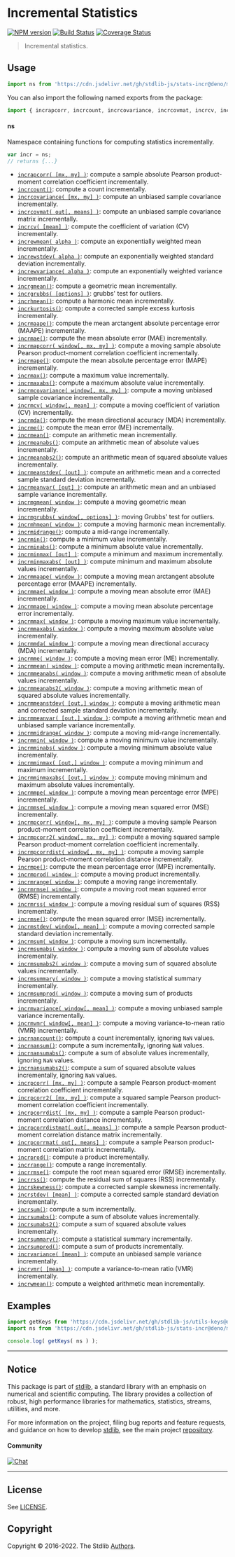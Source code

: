 <!--

@license Apache-2.0

Copyright (c) 2018 The Stdlib Authors.

Licensed under the Apache License, Version 2.0 (the "License");
you may not use this file except in compliance with the License.
You may obtain a copy of the License at

   http://www.apache.org/licenses/LICENSE-2.0

Unless required by applicable law or agreed to in writing, software
distributed under the License is distributed on an "AS IS" BASIS,
WITHOUT WARRANTIES OR CONDITIONS OF ANY KIND, either express or implied.
See the License for the specific language governing permissions and
limitations under the License.

-->

# Incremental Statistics

[![NPM version][npm-image]][npm-url] [![Build Status][test-image]][test-url] [![Coverage Status][coverage-image]][coverage-url] <!-- [![dependencies][dependencies-image]][dependencies-url] -->

> Incremental statistics.



<section class="usage">

## Usage

```javascript
import ns from 'https://cdn.jsdelivr.net/gh/stdlib-js/stats-incr@deno/mod.js';
```

You can also import the following named exports from the package:

```javascript
import { incrapcorr, incrcount, incrcovariance, incrcovmat, incrcv, increwmean, increwstdev, increwvariance, incrgmean, incrgrubbs, incrhmean, incrkurtosis, incrmaape, incrmae, incrmapcorr, incrmape, incrmax, incrmaxabs, incrmcovariance, incrmcv, incrmda, incrme, incrmean, incrmeanabs, incrmeanabs2, incrmeanstdev, incrmeanvar, incrmgmean, incrmgrubbs, incrmhmean, incrmidrange, incrmin, incrminabs, incrminmax, incrminmaxabs, incrmmaape, incrmmae, incrmmape, incrmmax, incrmmaxabs, incrmmda, incrmme, incrmmean, incrmmeanabs, incrmmeanabs2, incrmmeanstdev, incrmmeanvar, incrmmidrange, incrmmin, incrmminabs, incrmminmax, incrmminmaxabs, incrmmpe, incrmmse, incrmpcorr, incrmpcorr2, incrmpcorrdist, incrmpe, incrmprod, incrmrange, incrmrmse, incrmrss, incrmse, incrmstdev, incrmsum, incrmsumabs, incrmsumabs2, incrmsummary, incrmsumprod, incrmvariance, incrmvmr, incrnancount, incrnansum, incrnansumabs, incrnansumabs2, incrpcorr, incrpcorr2, incrpcorrdist, incrpcorrdistmat, incrpcorrmat, incrprod, incrrange, incrrmse, incrrss, incrskewness, incrstdev, incrsum, incrsumabs, incrsumabs2, incrsummary, incrsumprod, incrvariance, incrvmr, incrwmean } from 'https://cdn.jsdelivr.net/gh/stdlib-js/stats-incr@deno/mod.js';
```

#### ns

Namespace containing functions for computing statistics incrementally.

```javascript
var incr = ns;
// returns {...}
```

<!-- <toc pattern="*"> -->

<div class="namespace-toc">

-   <span class="signature">[`incrapcorr( [mx, my] )`][@stdlib/stats/incr/apcorr]</span><span class="delimiter">: </span><span class="description">compute a sample absolute Pearson product-moment correlation coefficient incrementally.</span>
-   <span class="signature">[`incrcount()`][@stdlib/stats/incr/count]</span><span class="delimiter">: </span><span class="description">compute a count incrementally.</span>
-   <span class="signature">[`incrcovariance( [mx, my] )`][@stdlib/stats/incr/covariance]</span><span class="delimiter">: </span><span class="description">compute an unbiased sample covariance incrementally.</span>
-   <span class="signature">[`incrcovmat( out[, means] )`][@stdlib/stats/incr/covmat]</span><span class="delimiter">: </span><span class="description">compute an unbiased sample covariance matrix incrementally.</span>
-   <span class="signature">[`incrcv( [mean] )`][@stdlib/stats/incr/cv]</span><span class="delimiter">: </span><span class="description">compute the coefficient of variation (CV) incrementally.</span>
-   <span class="signature">[`increwmean( alpha )`][@stdlib/stats/incr/ewmean]</span><span class="delimiter">: </span><span class="description">compute an exponentially weighted mean incrementally.</span>
-   <span class="signature">[`increwstdev( alpha )`][@stdlib/stats/incr/ewstdev]</span><span class="delimiter">: </span><span class="description">compute an exponentially weighted standard deviation incrementally.</span>
-   <span class="signature">[`increwvariance( alpha )`][@stdlib/stats/incr/ewvariance]</span><span class="delimiter">: </span><span class="description">compute an exponentially weighted variance incrementally.</span>
-   <span class="signature">[`incrgmean()`][@stdlib/stats/incr/gmean]</span><span class="delimiter">: </span><span class="description">compute a geometric mean incrementally.</span>
-   <span class="signature">[`incrgrubbs( [options] )`][@stdlib/stats/incr/grubbs]</span><span class="delimiter">: </span><span class="description">grubbs' test for outliers.</span>
-   <span class="signature">[`incrhmean()`][@stdlib/stats/incr/hmean]</span><span class="delimiter">: </span><span class="description">compute a harmonic mean incrementally.</span>
-   <span class="signature">[`incrkurtosis()`][@stdlib/stats/incr/kurtosis]</span><span class="delimiter">: </span><span class="description">compute a corrected sample excess kurtosis incrementally.</span>
-   <span class="signature">[`incrmaape()`][@stdlib/stats/incr/maape]</span><span class="delimiter">: </span><span class="description">compute the mean arctangent absolute percentage error (MAAPE) incrementally.</span>
-   <span class="signature">[`incrmae()`][@stdlib/stats/incr/mae]</span><span class="delimiter">: </span><span class="description">compute the mean absolute error (MAE) incrementally.</span>
-   <span class="signature">[`incrmapcorr( window[, mx, my] )`][@stdlib/stats/incr/mapcorr]</span><span class="delimiter">: </span><span class="description">compute a moving sample absolute Pearson product-moment correlation coefficient incrementally.</span>
-   <span class="signature">[`incrmape()`][@stdlib/stats/incr/mape]</span><span class="delimiter">: </span><span class="description">compute the mean absolute percentage error (MAPE) incrementally.</span>
-   <span class="signature">[`incrmax()`][@stdlib/stats/incr/max]</span><span class="delimiter">: </span><span class="description">compute a maximum value incrementally.</span>
-   <span class="signature">[`incrmaxabs()`][@stdlib/stats/incr/maxabs]</span><span class="delimiter">: </span><span class="description">compute a maximum absolute value incrementally.</span>
-   <span class="signature">[`incrmcovariance( window[, mx, my] )`][@stdlib/stats/incr/mcovariance]</span><span class="delimiter">: </span><span class="description">compute a moving unbiased sample covariance incrementally.</span>
-   <span class="signature">[`incrmcv( window[, mean] )`][@stdlib/stats/incr/mcv]</span><span class="delimiter">: </span><span class="description">compute a moving coefficient of variation (CV) incrementally.</span>
-   <span class="signature">[`incrmda()`][@stdlib/stats/incr/mda]</span><span class="delimiter">: </span><span class="description">compute the mean directional accuracy (MDA) incrementally.</span>
-   <span class="signature">[`incrme()`][@stdlib/stats/incr/me]</span><span class="delimiter">: </span><span class="description">compute the mean error (ME) incrementally.</span>
-   <span class="signature">[`incrmean()`][@stdlib/stats/incr/mean]</span><span class="delimiter">: </span><span class="description">compute an arithmetic mean incrementally.</span>
-   <span class="signature">[`incrmeanabs()`][@stdlib/stats/incr/meanabs]</span><span class="delimiter">: </span><span class="description">compute an arithmetic mean of absolute values incrementally.</span>
-   <span class="signature">[`incrmeanabs2()`][@stdlib/stats/incr/meanabs2]</span><span class="delimiter">: </span><span class="description">compute an arithmetic mean of squared absolute values incrementally.</span>
-   <span class="signature">[`incrmeanstdev( [out] )`][@stdlib/stats/incr/meanstdev]</span><span class="delimiter">: </span><span class="description">compute an arithmetic mean and a corrected sample standard deviation incrementally.</span>
-   <span class="signature">[`incrmeanvar( [out] )`][@stdlib/stats/incr/meanvar]</span><span class="delimiter">: </span><span class="description">compute an arithmetic mean and an unbiased sample variance incrementally.</span>
-   <span class="signature">[`incrmgmean( window )`][@stdlib/stats/incr/mgmean]</span><span class="delimiter">: </span><span class="description">compute a moving geometric mean incrementally.</span>
-   <span class="signature">[`incrmgrubbs( window[, options] )`][@stdlib/stats/incr/mgrubbs]</span><span class="delimiter">: </span><span class="description">moving Grubbs' test for outliers.</span>
-   <span class="signature">[`incrmhmean( window )`][@stdlib/stats/incr/mhmean]</span><span class="delimiter">: </span><span class="description">compute a moving harmonic mean incrementally.</span>
-   <span class="signature">[`incrmidrange()`][@stdlib/stats/incr/midrange]</span><span class="delimiter">: </span><span class="description">compute a mid-range incrementally.</span>
-   <span class="signature">[`incrmin()`][@stdlib/stats/incr/min]</span><span class="delimiter">: </span><span class="description">compute a minimum value incrementally.</span>
-   <span class="signature">[`incrminabs()`][@stdlib/stats/incr/minabs]</span><span class="delimiter">: </span><span class="description">compute a minimum absolute value incrementally.</span>
-   <span class="signature">[`incrminmax( [out] )`][@stdlib/stats/incr/minmax]</span><span class="delimiter">: </span><span class="description">compute a minimum and maximum incrementally.</span>
-   <span class="signature">[`incrminmaxabs( [out] )`][@stdlib/stats/incr/minmaxabs]</span><span class="delimiter">: </span><span class="description">compute minimum and maximum absolute values incrementally.</span>
-   <span class="signature">[`incrmmaape( window )`][@stdlib/stats/incr/mmaape]</span><span class="delimiter">: </span><span class="description">compute a moving mean arctangent absolute percentage error (MAAPE) incrementally.</span>
-   <span class="signature">[`incrmmae( window )`][@stdlib/stats/incr/mmae]</span><span class="delimiter">: </span><span class="description">compute a moving mean absolute error (MAE) incrementally.</span>
-   <span class="signature">[`incrmmape( window )`][@stdlib/stats/incr/mmape]</span><span class="delimiter">: </span><span class="description">compute a moving mean absolute percentage error incrementally.</span>
-   <span class="signature">[`incrmmax( window )`][@stdlib/stats/incr/mmax]</span><span class="delimiter">: </span><span class="description">compute a moving maximum value incrementally.</span>
-   <span class="signature">[`incrmmaxabs( window )`][@stdlib/stats/incr/mmaxabs]</span><span class="delimiter">: </span><span class="description">compute a moving maximum absolute value incrementally.</span>
-   <span class="signature">[`incrmmda( window )`][@stdlib/stats/incr/mmda]</span><span class="delimiter">: </span><span class="description">compute a moving mean directional accuracy (MDA) incrementally.</span>
-   <span class="signature">[`incrmme( window )`][@stdlib/stats/incr/mme]</span><span class="delimiter">: </span><span class="description">compute a moving mean error (ME) incrementally.</span>
-   <span class="signature">[`incrmmean( window )`][@stdlib/stats/incr/mmean]</span><span class="delimiter">: </span><span class="description">compute a moving arithmetic mean incrementally.</span>
-   <span class="signature">[`incrmmeanabs( window )`][@stdlib/stats/incr/mmeanabs]</span><span class="delimiter">: </span><span class="description">compute a moving arithmetic mean of absolute values incrementally.</span>
-   <span class="signature">[`incrmmeanabs2( window )`][@stdlib/stats/incr/mmeanabs2]</span><span class="delimiter">: </span><span class="description">compute a moving arithmetic mean of squared absolute values incrementally.</span>
-   <span class="signature">[`incrmmeanstdev( [out,] window )`][@stdlib/stats/incr/mmeanstdev]</span><span class="delimiter">: </span><span class="description">compute a moving arithmetic mean and corrected sample standard deviation incrementally.</span>
-   <span class="signature">[`incrmmeanvar( [out,] window )`][@stdlib/stats/incr/mmeanvar]</span><span class="delimiter">: </span><span class="description">compute a moving arithmetic mean and unbiased sample variance incrementally.</span>
-   <span class="signature">[`incrmmidrange( window )`][@stdlib/stats/incr/mmidrange]</span><span class="delimiter">: </span><span class="description">compute a moving mid-range incrementally.</span>
-   <span class="signature">[`incrmmin( window )`][@stdlib/stats/incr/mmin]</span><span class="delimiter">: </span><span class="description">compute a moving minimum value incrementally.</span>
-   <span class="signature">[`incrmminabs( window )`][@stdlib/stats/incr/mminabs]</span><span class="delimiter">: </span><span class="description">compute a moving minimum absolute value incrementally.</span>
-   <span class="signature">[`incrmminmax( [out,] window )`][@stdlib/stats/incr/mminmax]</span><span class="delimiter">: </span><span class="description">compute a moving minimum and maximum incrementally.</span>
-   <span class="signature">[`incrmminmaxabs( [out,] window )`][@stdlib/stats/incr/mminmaxabs]</span><span class="delimiter">: </span><span class="description">compute moving minimum and maximum absolute values incrementally.</span>
-   <span class="signature">[`incrmmpe( window )`][@stdlib/stats/incr/mmpe]</span><span class="delimiter">: </span><span class="description">compute a moving mean percentage error (MPE) incrementally.</span>
-   <span class="signature">[`incrmmse( window )`][@stdlib/stats/incr/mmse]</span><span class="delimiter">: </span><span class="description">compute a moving mean squared error (MSE) incrementally.</span>
-   <span class="signature">[`incrmpcorr( window[, mx, my] )`][@stdlib/stats/incr/mpcorr]</span><span class="delimiter">: </span><span class="description">compute a moving sample Pearson product-moment correlation coefficient incrementally.</span>
-   <span class="signature">[`incrmpcorr2( window[, mx, my] )`][@stdlib/stats/incr/mpcorr2]</span><span class="delimiter">: </span><span class="description">compute a moving squared sample Pearson product-moment correlation coefficient incrementally.</span>
-   <span class="signature">[`incrmpcorrdist( window[, mx, my] )`][@stdlib/stats/incr/mpcorrdist]</span><span class="delimiter">: </span><span class="description">compute a moving sample Pearson product-moment correlation distance incrementally.</span>
-   <span class="signature">[`incrmpe()`][@stdlib/stats/incr/mpe]</span><span class="delimiter">: </span><span class="description">compute the mean percentage error (MPE) incrementally.</span>
-   <span class="signature">[`incrmprod( window )`][@stdlib/stats/incr/mprod]</span><span class="delimiter">: </span><span class="description">compute a moving product incrementally.</span>
-   <span class="signature">[`incrmrange( window )`][@stdlib/stats/incr/mrange]</span><span class="delimiter">: </span><span class="description">compute a moving range incrementally.</span>
-   <span class="signature">[`incrmrmse( window )`][@stdlib/stats/incr/mrmse]</span><span class="delimiter">: </span><span class="description">compute a moving root mean squared error (RMSE) incrementally.</span>
-   <span class="signature">[`incrmrss( window )`][@stdlib/stats/incr/mrss]</span><span class="delimiter">: </span><span class="description">compute a moving residual sum of squares (RSS) incrementally.</span>
-   <span class="signature">[`incrmse()`][@stdlib/stats/incr/mse]</span><span class="delimiter">: </span><span class="description">compute the mean squared error (MSE) incrementally.</span>
-   <span class="signature">[`incrmstdev( window[, mean] )`][@stdlib/stats/incr/mstdev]</span><span class="delimiter">: </span><span class="description">compute a moving corrected sample standard deviation incrementally.</span>
-   <span class="signature">[`incrmsum( window )`][@stdlib/stats/incr/msum]</span><span class="delimiter">: </span><span class="description">compute a moving sum incrementally.</span>
-   <span class="signature">[`incrmsumabs( window )`][@stdlib/stats/incr/msumabs]</span><span class="delimiter">: </span><span class="description">compute a moving sum of absolute values incrementally.</span>
-   <span class="signature">[`incrmsumabs2( window )`][@stdlib/stats/incr/msumabs2]</span><span class="delimiter">: </span><span class="description">compute a moving sum of squared absolute values incrementally.</span>
-   <span class="signature">[`incrmsummary( window )`][@stdlib/stats/incr/msummary]</span><span class="delimiter">: </span><span class="description">compute a moving statistical summary incrementally.</span>
-   <span class="signature">[`incrmsumprod( window )`][@stdlib/stats/incr/msumprod]</span><span class="delimiter">: </span><span class="description">compute a moving sum of products incrementally.</span>
-   <span class="signature">[`incrmvariance( window[, mean] )`][@stdlib/stats/incr/mvariance]</span><span class="delimiter">: </span><span class="description">compute a moving unbiased sample variance incrementally.</span>
-   <span class="signature">[`incrmvmr( window[, mean] )`][@stdlib/stats/incr/mvmr]</span><span class="delimiter">: </span><span class="description">compute a moving variance-to-mean ratio (VMR) incrementally.</span>
-   <span class="signature">[`incrnancount()`][@stdlib/stats/incr/nancount]</span><span class="delimiter">: </span><span class="description">compute a count incrementally, ignoring `NaN` values.</span>
-   <span class="signature">[`incrnansum()`][@stdlib/stats/incr/nansum]</span><span class="delimiter">: </span><span class="description">compute a sum incrementally, ignoring `NaN` values.</span>
-   <span class="signature">[`incrnansumabs()`][@stdlib/stats/incr/nansumabs]</span><span class="delimiter">: </span><span class="description">compute a sum of absolute values incrementally, ignoring `NaN` values.</span>
-   <span class="signature">[`incrnansumabs2()`][@stdlib/stats/incr/nansumabs2]</span><span class="delimiter">: </span><span class="description">compute a sum of squared absolute values incrementally, ignoring `NaN` values.</span>
-   <span class="signature">[`incrpcorr( [mx, my] )`][@stdlib/stats/incr/pcorr]</span><span class="delimiter">: </span><span class="description">compute a sample Pearson product-moment correlation coefficient incrementally.</span>
-   <span class="signature">[`incrpcorr2( [mx, my] )`][@stdlib/stats/incr/pcorr2]</span><span class="delimiter">: </span><span class="description">compute a squared sample Pearson product-moment correlation coefficient incrementally.</span>
-   <span class="signature">[`incrpcorrdist( [mx, my] )`][@stdlib/stats/incr/pcorrdist]</span><span class="delimiter">: </span><span class="description">compute a sample Pearson product-moment correlation distance incrementally.</span>
-   <span class="signature">[`incrpcorrdistmat( out[, means] )`][@stdlib/stats/incr/pcorrdistmat]</span><span class="delimiter">: </span><span class="description">compute a sample Pearson product-moment correlation distance matrix incrementally.</span>
-   <span class="signature">[`incrpcorrmat( out[, means] )`][@stdlib/stats/incr/pcorrmat]</span><span class="delimiter">: </span><span class="description">compute a sample Pearson product-moment correlation matrix incrementally.</span>
-   <span class="signature">[`incrprod()`][@stdlib/stats/incr/prod]</span><span class="delimiter">: </span><span class="description">compute a product incrementally.</span>
-   <span class="signature">[`incrrange()`][@stdlib/stats/incr/range]</span><span class="delimiter">: </span><span class="description">compute a range incrementally.</span>
-   <span class="signature">[`incrrmse()`][@stdlib/stats/incr/rmse]</span><span class="delimiter">: </span><span class="description">compute the root mean squared error (RMSE) incrementally.</span>
-   <span class="signature">[`incrrss()`][@stdlib/stats/incr/rss]</span><span class="delimiter">: </span><span class="description">compute the residual sum of squares (RSS) incrementally.</span>
-   <span class="signature">[`incrskewness()`][@stdlib/stats/incr/skewness]</span><span class="delimiter">: </span><span class="description">compute a corrected sample skewness incrementally.</span>
-   <span class="signature">[`incrstdev( [mean] )`][@stdlib/stats/incr/stdev]</span><span class="delimiter">: </span><span class="description">compute a corrected sample standard deviation incrementally.</span>
-   <span class="signature">[`incrsum()`][@stdlib/stats/incr/sum]</span><span class="delimiter">: </span><span class="description">compute a sum incrementally.</span>
-   <span class="signature">[`incrsumabs()`][@stdlib/stats/incr/sumabs]</span><span class="delimiter">: </span><span class="description">compute a sum of absolute values incrementally.</span>
-   <span class="signature">[`incrsumabs2()`][@stdlib/stats/incr/sumabs2]</span><span class="delimiter">: </span><span class="description">compute a sum of squared absolute values incrementally.</span>
-   <span class="signature">[`incrsummary()`][@stdlib/stats/incr/summary]</span><span class="delimiter">: </span><span class="description">compute a statistical summary incrementally.</span>
-   <span class="signature">[`incrsumprod()`][@stdlib/stats/incr/sumprod]</span><span class="delimiter">: </span><span class="description">compute a sum of products incrementally.</span>
-   <span class="signature">[`incrvariance( [mean] )`][@stdlib/stats/incr/variance]</span><span class="delimiter">: </span><span class="description">compute an unbiased sample variance incrementally.</span>
-   <span class="signature">[`incrvmr( [mean] )`][@stdlib/stats/incr/vmr]</span><span class="delimiter">: </span><span class="description">compute a variance-to-mean ratio (VMR) incrementally.</span>
-   <span class="signature">[`incrwmean()`][@stdlib/stats/incr/wmean]</span><span class="delimiter">: </span><span class="description">compute a weighted arithmetic mean incrementally.</span>

</div>

<!-- </toc> -->

</section>

<!-- /.usage -->

<section class="examples">

## Examples

<!-- TODO: better examples -->

<!-- eslint no-undef: "error" -->

```javascript
import getKeys from 'https://cdn.jsdelivr.net/gh/stdlib-js/utils-keys@deno/mod.js';
import ns from 'https://cdn.jsdelivr.net/gh/stdlib-js/stats-incr@deno/mod.js';

console.log( getKeys( ns ) );
```

</section>

<!-- /.examples -->

<!-- Section for related `stdlib` packages. Do not manually edit this section, as it is automatically populated. -->

<section class="related">

</section>

<!-- /.related -->

<!-- Section for all links. Make sure to keep an empty line after the `section` element and another before the `/section` close. -->


<section class="main-repo" >

* * *

## Notice

This package is part of [stdlib][stdlib], a standard library with an emphasis on numerical and scientific computing. The library provides a collection of robust, high performance libraries for mathematics, statistics, streams, utilities, and more.

For more information on the project, filing bug reports and feature requests, and guidance on how to develop [stdlib][stdlib], see the main project [repository][stdlib].

#### Community

[![Chat][chat-image]][chat-url]

---

## License

See [LICENSE][stdlib-license].


## Copyright

Copyright &copy; 2016-2022. The Stdlib [Authors][stdlib-authors].

</section>

<!-- /.stdlib -->

<!-- Section for all links. Make sure to keep an empty line after the `section` element and another before the `/section` close. -->

<section class="links">

[npm-image]: http://img.shields.io/npm/v/@stdlib/stats-incr.svg
[npm-url]: https://npmjs.org/package/@stdlib/stats-incr

[test-image]: https://github.com/stdlib-js/stats-incr/actions/workflows/test.yml/badge.svg?branch=main
[test-url]: https://github.com/stdlib-js/stats-incr/actions/workflows/test.yml?query=branch:main

[coverage-image]: https://img.shields.io/codecov/c/github/stdlib-js/stats-incr/main.svg
[coverage-url]: https://codecov.io/github/stdlib-js/stats-incr?branch=main

<!--

[dependencies-image]: https://img.shields.io/david/stdlib-js/stats-incr.svg
[dependencies-url]: https://david-dm.org/stdlib-js/stats-incr/main

-->

[chat-image]: https://img.shields.io/gitter/room/stdlib-js/stdlib.svg
[chat-url]: https://gitter.im/stdlib-js/stdlib/

[stdlib]: https://github.com/stdlib-js/stdlib

[stdlib-authors]: https://github.com/stdlib-js/stdlib/graphs/contributors

[umd]: https://github.com/umdjs/umd
[es-module]: https://developer.mozilla.org/en-US/docs/Web/JavaScript/Guide/Modules

[deno-url]: https://github.com/stdlib-js/stats-incr/tree/deno
[umd-url]: https://github.com/stdlib-js/stats-incr/tree/umd
[esm-url]: https://github.com/stdlib-js/stats-incr/tree/esm
[branches-url]: https://github.com/stdlib-js/stats-incr/blob/main/branches.md

[stdlib-license]: https://raw.githubusercontent.com/stdlib-js/stats-incr/main/LICENSE

<!-- <toc-links> -->

[@stdlib/stats/incr/apcorr]: https://github.com/stdlib-js/stats-incr-apcorr/tree/deno

[@stdlib/stats/incr/count]: https://github.com/stdlib-js/stats-incr-count/tree/deno

[@stdlib/stats/incr/covariance]: https://github.com/stdlib-js/stats-incr-covariance/tree/deno

[@stdlib/stats/incr/covmat]: https://github.com/stdlib-js/stats-incr-covmat/tree/deno

[@stdlib/stats/incr/cv]: https://github.com/stdlib-js/stats-incr-cv/tree/deno

[@stdlib/stats/incr/ewmean]: https://github.com/stdlib-js/stats-incr-ewmean/tree/deno

[@stdlib/stats/incr/ewstdev]: https://github.com/stdlib-js/stats-incr-ewstdev/tree/deno

[@stdlib/stats/incr/ewvariance]: https://github.com/stdlib-js/stats-incr-ewvariance/tree/deno

[@stdlib/stats/incr/gmean]: https://github.com/stdlib-js/stats-incr-gmean/tree/deno

[@stdlib/stats/incr/grubbs]: https://github.com/stdlib-js/stats-incr-grubbs/tree/deno

[@stdlib/stats/incr/hmean]: https://github.com/stdlib-js/stats-incr-hmean/tree/deno

[@stdlib/stats/incr/kurtosis]: https://github.com/stdlib-js/stats-incr-kurtosis/tree/deno

[@stdlib/stats/incr/maape]: https://github.com/stdlib-js/stats-incr-maape/tree/deno

[@stdlib/stats/incr/mae]: https://github.com/stdlib-js/stats-incr-mae/tree/deno

[@stdlib/stats/incr/mapcorr]: https://github.com/stdlib-js/stats-incr-mapcorr/tree/deno

[@stdlib/stats/incr/mape]: https://github.com/stdlib-js/stats-incr-mape/tree/deno

[@stdlib/stats/incr/max]: https://github.com/stdlib-js/stats-incr-max/tree/deno

[@stdlib/stats/incr/maxabs]: https://github.com/stdlib-js/stats-incr-maxabs/tree/deno

[@stdlib/stats/incr/mcovariance]: https://github.com/stdlib-js/stats-incr-mcovariance/tree/deno

[@stdlib/stats/incr/mcv]: https://github.com/stdlib-js/stats-incr-mcv/tree/deno

[@stdlib/stats/incr/mda]: https://github.com/stdlib-js/stats-incr-mda/tree/deno

[@stdlib/stats/incr/me]: https://github.com/stdlib-js/stats-incr-me/tree/deno

[@stdlib/stats/incr/mean]: https://github.com/stdlib-js/stats-incr-mean/tree/deno

[@stdlib/stats/incr/meanabs]: https://github.com/stdlib-js/stats-incr-meanabs/tree/deno

[@stdlib/stats/incr/meanabs2]: https://github.com/stdlib-js/stats-incr-meanabs2/tree/deno

[@stdlib/stats/incr/meanstdev]: https://github.com/stdlib-js/stats-incr-meanstdev/tree/deno

[@stdlib/stats/incr/meanvar]: https://github.com/stdlib-js/stats-incr-meanvar/tree/deno

[@stdlib/stats/incr/mgmean]: https://github.com/stdlib-js/stats-incr-mgmean/tree/deno

[@stdlib/stats/incr/mgrubbs]: https://github.com/stdlib-js/stats-incr-mgrubbs/tree/deno

[@stdlib/stats/incr/mhmean]: https://github.com/stdlib-js/stats-incr-mhmean/tree/deno

[@stdlib/stats/incr/midrange]: https://github.com/stdlib-js/stats-incr-midrange/tree/deno

[@stdlib/stats/incr/min]: https://github.com/stdlib-js/stats-incr-min/tree/deno

[@stdlib/stats/incr/minabs]: https://github.com/stdlib-js/stats-incr-minabs/tree/deno

[@stdlib/stats/incr/minmax]: https://github.com/stdlib-js/stats-incr-minmax/tree/deno

[@stdlib/stats/incr/minmaxabs]: https://github.com/stdlib-js/stats-incr-minmaxabs/tree/deno

[@stdlib/stats/incr/mmaape]: https://github.com/stdlib-js/stats-incr-mmaape/tree/deno

[@stdlib/stats/incr/mmae]: https://github.com/stdlib-js/stats-incr-mmae/tree/deno

[@stdlib/stats/incr/mmape]: https://github.com/stdlib-js/stats-incr-mmape/tree/deno

[@stdlib/stats/incr/mmax]: https://github.com/stdlib-js/stats-incr-mmax/tree/deno

[@stdlib/stats/incr/mmaxabs]: https://github.com/stdlib-js/stats-incr-mmaxabs/tree/deno

[@stdlib/stats/incr/mmda]: https://github.com/stdlib-js/stats-incr-mmda/tree/deno

[@stdlib/stats/incr/mme]: https://github.com/stdlib-js/stats-incr-mme/tree/deno

[@stdlib/stats/incr/mmean]: https://github.com/stdlib-js/stats-incr-mmean/tree/deno

[@stdlib/stats/incr/mmeanabs]: https://github.com/stdlib-js/stats-incr-mmeanabs/tree/deno

[@stdlib/stats/incr/mmeanabs2]: https://github.com/stdlib-js/stats-incr-mmeanabs2/tree/deno

[@stdlib/stats/incr/mmeanstdev]: https://github.com/stdlib-js/stats-incr-mmeanstdev/tree/deno

[@stdlib/stats/incr/mmeanvar]: https://github.com/stdlib-js/stats-incr-mmeanvar/tree/deno

[@stdlib/stats/incr/mmidrange]: https://github.com/stdlib-js/stats-incr-mmidrange/tree/deno

[@stdlib/stats/incr/mmin]: https://github.com/stdlib-js/stats-incr-mmin/tree/deno

[@stdlib/stats/incr/mminabs]: https://github.com/stdlib-js/stats-incr-mminabs/tree/deno

[@stdlib/stats/incr/mminmax]: https://github.com/stdlib-js/stats-incr-mminmax/tree/deno

[@stdlib/stats/incr/mminmaxabs]: https://github.com/stdlib-js/stats-incr-mminmaxabs/tree/deno

[@stdlib/stats/incr/mmpe]: https://github.com/stdlib-js/stats-incr-mmpe/tree/deno

[@stdlib/stats/incr/mmse]: https://github.com/stdlib-js/stats-incr-mmse/tree/deno

[@stdlib/stats/incr/mpcorr]: https://github.com/stdlib-js/stats-incr-mpcorr/tree/deno

[@stdlib/stats/incr/mpcorr2]: https://github.com/stdlib-js/stats-incr-mpcorr2/tree/deno

[@stdlib/stats/incr/mpcorrdist]: https://github.com/stdlib-js/stats-incr-mpcorrdist/tree/deno

[@stdlib/stats/incr/mpe]: https://github.com/stdlib-js/stats-incr-mpe/tree/deno

[@stdlib/stats/incr/mprod]: https://github.com/stdlib-js/stats-incr-mprod/tree/deno

[@stdlib/stats/incr/mrange]: https://github.com/stdlib-js/stats-incr-mrange/tree/deno

[@stdlib/stats/incr/mrmse]: https://github.com/stdlib-js/stats-incr-mrmse/tree/deno

[@stdlib/stats/incr/mrss]: https://github.com/stdlib-js/stats-incr-mrss/tree/deno

[@stdlib/stats/incr/mse]: https://github.com/stdlib-js/stats-incr-mse/tree/deno

[@stdlib/stats/incr/mstdev]: https://github.com/stdlib-js/stats-incr-mstdev/tree/deno

[@stdlib/stats/incr/msum]: https://github.com/stdlib-js/stats-incr-msum/tree/deno

[@stdlib/stats/incr/msumabs]: https://github.com/stdlib-js/stats-incr-msumabs/tree/deno

[@stdlib/stats/incr/msumabs2]: https://github.com/stdlib-js/stats-incr-msumabs2/tree/deno

[@stdlib/stats/incr/msummary]: https://github.com/stdlib-js/stats-incr-msummary/tree/deno

[@stdlib/stats/incr/msumprod]: https://github.com/stdlib-js/stats-incr-msumprod/tree/deno

[@stdlib/stats/incr/mvariance]: https://github.com/stdlib-js/stats-incr-mvariance/tree/deno

[@stdlib/stats/incr/mvmr]: https://github.com/stdlib-js/stats-incr-mvmr/tree/deno

[@stdlib/stats/incr/nancount]: https://github.com/stdlib-js/stats-incr-nancount/tree/deno

[@stdlib/stats/incr/nansum]: https://github.com/stdlib-js/stats-incr-nansum/tree/deno

[@stdlib/stats/incr/nansumabs]: https://github.com/stdlib-js/stats-incr-nansumabs/tree/deno

[@stdlib/stats/incr/nansumabs2]: https://github.com/stdlib-js/stats-incr-nansumabs2/tree/deno

[@stdlib/stats/incr/pcorr]: https://github.com/stdlib-js/stats-incr-pcorr/tree/deno

[@stdlib/stats/incr/pcorr2]: https://github.com/stdlib-js/stats-incr-pcorr2/tree/deno

[@stdlib/stats/incr/pcorrdist]: https://github.com/stdlib-js/stats-incr-pcorrdist/tree/deno

[@stdlib/stats/incr/pcorrdistmat]: https://github.com/stdlib-js/stats-incr-pcorrdistmat/tree/deno

[@stdlib/stats/incr/pcorrmat]: https://github.com/stdlib-js/stats-incr-pcorrmat/tree/deno

[@stdlib/stats/incr/prod]: https://github.com/stdlib-js/stats-incr-prod/tree/deno

[@stdlib/stats/incr/range]: https://github.com/stdlib-js/stats-incr-range/tree/deno

[@stdlib/stats/incr/rmse]: https://github.com/stdlib-js/stats-incr-rmse/tree/deno

[@stdlib/stats/incr/rss]: https://github.com/stdlib-js/stats-incr-rss/tree/deno

[@stdlib/stats/incr/skewness]: https://github.com/stdlib-js/stats-incr-skewness/tree/deno

[@stdlib/stats/incr/stdev]: https://github.com/stdlib-js/stats-incr-stdev/tree/deno

[@stdlib/stats/incr/sum]: https://github.com/stdlib-js/stats-incr-sum/tree/deno

[@stdlib/stats/incr/sumabs]: https://github.com/stdlib-js/stats-incr-sumabs/tree/deno

[@stdlib/stats/incr/sumabs2]: https://github.com/stdlib-js/stats-incr-sumabs2/tree/deno

[@stdlib/stats/incr/summary]: https://github.com/stdlib-js/stats-incr-summary/tree/deno

[@stdlib/stats/incr/sumprod]: https://github.com/stdlib-js/stats-incr-sumprod/tree/deno

[@stdlib/stats/incr/variance]: https://github.com/stdlib-js/stats-incr-variance/tree/deno

[@stdlib/stats/incr/vmr]: https://github.com/stdlib-js/stats-incr-vmr/tree/deno

[@stdlib/stats/incr/wmean]: https://github.com/stdlib-js/stats-incr-wmean/tree/deno

<!-- </toc-links> -->

</section>

<!-- /.links -->
